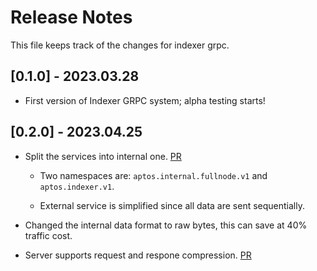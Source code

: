 # Release Notes

This file keeps track of the changes for indexer grpc.


## [0.1.0] - 2023.03.28

* First version of Indexer GRPC system; alpha testing starts! 


## [0.2.0] - 2023.04.25

* Split the services into internal one. [PR](https://github.com/aptos-labs/aptos-core/pull/7632)

  * Two namespaces are: `aptos.internal.fullnode.v1` and `aptos.indexer.v1`. 

  * External service is simplified since all data are sent sequentially.

* Changed the internal data format to raw bytes, this can save at 40% traffic cost. 

* Server supports request and respone compression. [PR](https://github.com/aptos-labs/aptos-core/pull/7907)
